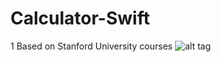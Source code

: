 # Calculator-Swift
1
Based on Stanford University courses
![alt tag](http://s008.radikal.ru/i304/1606/3d/b8e151e2146d.png)
